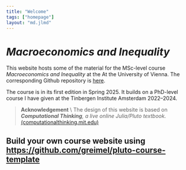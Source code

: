 ```yaml
---
title: "Welcome"
tags: ["homepage"]
layout: "md.jlmd"
---
```


# _Macroeconomics and Inequality_

 This website hosts some of the material for the MSc-level course _Macroeconomics and Inequality_ at the At the University of Vienna. The corresponding Github repository is [here](https://github.com/greimel/macro-inequality).

The course is in its first edition in Spring 2025. It builds on a PhD-level course I have given at the Tinbergen Institute Amsterdam 2022–2024.
 
> **Acknowledgement** \\
> The design of this website is based on _**Computational Thinking**, a live online Julia/Pluto textbook._ [(computationalthinking.mit.edu)](https://computationalthinking.mit.edu)

## Build your own course website using https://github.com/greimel/pluto-course-template
